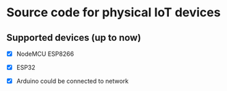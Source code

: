 # Source code for physical IoT devices

## Supported devices (up to now)

- [x] NodeMCU ESP8266
- [x] ESP32
- [x] Arduino could be connected to network

